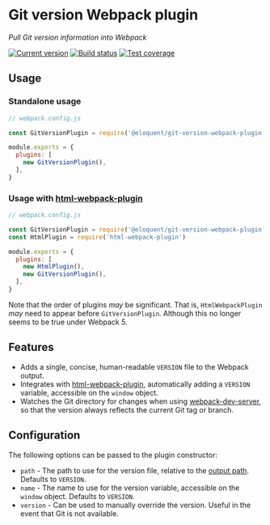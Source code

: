 # Git version Webpack plugin

*Pull Git version information into Webpack*

[![Current version][badge-version-image]][badge-version-link]
[![Build status][badge-build-image]][badge-build-link]
[![Test coverage][badge-coverage-image]][badge-coverage-link]

[badge-build-image]: https://img.shields.io/github/workflow/status/eloquent/git-version-webpack-plugin/CI?style=for-the-badge
[badge-build-link]: https://github.com/eloquent/git-version-webpack-plugin/actions/workflows/ci.yml
[badge-coverage-image]: https://img.shields.io/codecov/c/gh/eloquent/git-version-webpack-plugin?style=for-the-badge
[badge-coverage-link]: https://codecov.io/gh/eloquent/git-version-webpack-plugin
[badge-version-image]: https://img.shields.io/npm/v/@eloquent/git-version-webpack-plugin?label=%40eloquent%2Fgit-version-webpack-plugin&logo=npm&style=for-the-badge
[badge-version-link]: https://npmjs.com/package/@eloquent/git-version-webpack-plugin

## Usage

### Standalone usage

~~~js
// webpack.config.js

const GitVersionPlugin = require('@eloquent/git-version-webpack-plugin')

module.exports = {
  plugins: [
    new GitVersionPlugin(),
  ],
}
~~~

### Usage with [html-webpack-plugin]

~~~js
// webpack.config.js

const GitVersionPlugin = require('@eloquent/git-version-webpack-plugin')
const HtmlPlugin = require('html-webpack-plugin')

module.exports = {
  plugins: [
    new HtmlPlugin(),
    new GitVersionPlugin(),
  ],
}
~~~

Note that the order of plugins _may_ be significant. That is,
`HtmlWebpackPlugin` _may_ need to appear before `GitVersionPlugin`. Although
this no longer seems to be true under Webpack 5.

## Features

- Adds a single, concise, human-readable `VERSION` file to the Webpack output.
- Integrates with [html-webpack-plugin], automatically adding a `VERSION`
  variable, accessible on the `window` object.
- Watches the Git directory for changes when using [webpack-dev-server], so that
  the version always reflects the current Git tag or branch.

## Configuration

The following options can be passed to the plugin constructor:

- `path`    - The path to use for the version file, relative to the
              [output path]. Defaults to `VERSION`.
- `name`    - The name to use for the version variable, accessible on the
              `window` object. Defaults to `VERSION`.
- `version` - Can be used to manually override the version. Useful in the event
              that Git is not available.

[html-webpack-plugin]: https://github.com/jantimon/html-webpack-plugin
[output path]: https://webpack.js.org/configuration/output/#output-path
[webpack-dev-server]: https://github.com/webpack/webpack-dev-server

